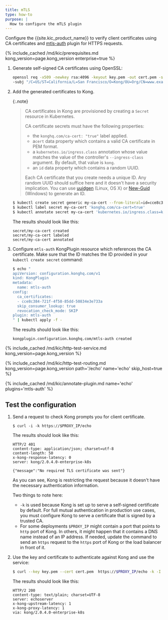 ```yaml
---
title: mTLS
type: how-to
purpose: |
  How to configure the mTLS plugin
---
```

Configure the {{site.kic_product_name}} to verify client certificates using CA certificates and
[mtls-auth](/hub/kong-inc/mtls-auth/) plugin for HTTPS requests.

{% include_cached /md/kic/prerequisites.md kong_version=page.kong_version enterprise=true %}

1. Generate self-signed CA certificates using OpenSSL:

    ```bash
    openssl req -x509 -newkey rsa:4096 -keyout key.pem -out cert.pem -sha256 -days 365 -nodes \
    -subj "/C=US/ST=California/L=San Francisco/O=Kong/OU=Org/CN=www.example.com"
    ```

1. Add the generated certificates to Kong.

    {:.note}
    > CA certificates in Kong are provisioned by creating a `Secret` resource in Kubernetes.
    > 
    > CA certificate secrets must have the following properties:
    > - the `konghq.com/ca-cert: "true"` label applied.
    > - a`cert` data property which contains a valid CA certificate in PEM format.
    > - a `kubernetes.io/ingress.class` annotation whose value matches the value of the controller's `--ingress-class` argument. By default, that value is `kong`.
    > - an `id` data property which contains a random UUID.
    >
    > Each CA certificate that you create needs a unique ID. Any random UUID should suffice here and it doesn't have a security implication. You can use [uuidgen](https://linux.die.net/man/1/uuidgen) (Linux, OS X) or [New-Guid](https://docs.microsoft.com/en-us/powershell/module/microsoft.powershell.utility/new-guid) (Windows) to generate an ID.


    ```bash
    $ kubectl create secret generic my-ca-cert --from-literal=id=cce8c384-721f-4f58-85dd-50834e3e733a --from-file=cert=./cert.pem
    $ kubectl label secret my-ca-cert 'konghq.com/ca-cert=true'
    $ kubectl annotate secret my-ca-cert 'kubernetes.io/ingress.class=kong'
    ```

    The results should look like this:

    ```text
    secret/my-ca-cert created
    secret/my-ca-cert labeled
    secret/my-ca-cert annotated
    ```

1. Configure `mtls-auth` KongPlugin resource which references the CA certificate. Make sure that the ID matches the ID provided in your `kubectl create secret` command:

    ```bash
    $ echo "
    apiVersion: configuration.konghq.com/v1
    kind: KongPlugin
    metadata:
      name: mtls-auth
    config:
      ca_certificates:
      - cce8c384-721f-4f58-85dd-50834e3e733a
      skip_consumer_lookup: true
      revocation_check_mode: SKIP
    plugin: mtls-auth
    " | kubectl apply -f -
    ```
    The results should look like this:
    ```text
    kongplugin.configuration.konghq.com/mtls-auth created
    ```

{% include_cached /md/kic/http-test-service.md kong_version=page.kong_version %}

{% include_cached /md/kic/http-test-routing.md kong_version=page.kong_version path='/echo' name='echo' skip_host=true %}

{% include_cached /md/kic/annotate-plugin.md name='echo' plugins='mtls-auth' %}

## Test the configuration

1. Send a request to check Kong prompts you for client certificate.

    ```
    $ curl -i -k https://$PROXY_IP/echo
    ```
    The results should look like this:
    ```text
    HTTP/2 401
    content-type: application/json; charset=utf-8
    content-length: 50
    x-kong-response-latency: 0
    server: kong/2.0.4.0-enterprise-k8s

    {"message":"No required TLS certificate was sent"}
    ```

    As you can see, Kong is restricting the request because it doesn't have the necessary authentication information.

   Two things to note here:
   - `-k` is used because Kong is set up to serve a self-signed certificate by default. For full mutual authentication in production use cases, you must configure Kong to serve a certificate that is signed by a trusted CA.
   - For some deployments `$PROXY_IP` might contain a port that points to `http` port of Kong. In others, it might happen that it contains a DNS name instead of an IP address. If needed, update the command to send an `https` request to the `https` port of Kong or the load balancer in front of it.

1. Use the key and certificate to authenticate against Kong and use the service:

    ```bash
    $ curl --key key.pem --cert cert.pem  https://$PROXY_IP/echo -k -I
    ```
    The results should look like this:
    ```text
    HTTP/2 200
    content-type: text/plain; charset=UTF-8
    server: echoserver
    x-kong-upstream-latency: 1
    x-kong-proxy-latency: 1
    via: kong/2.0.4.0-enterprise-k8s
    ```
